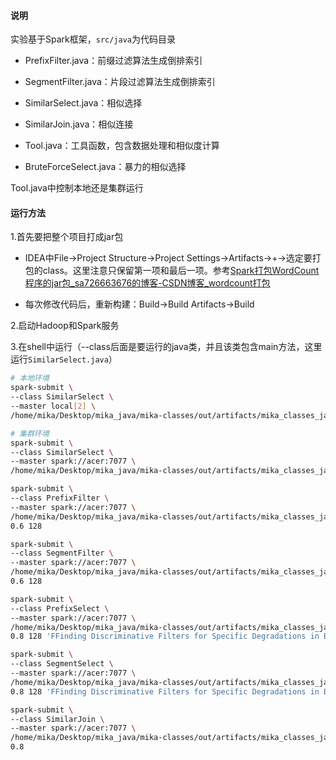 #### 说明

实验基于Spark框架，`src/java`为代码目录

- PrefixFilter.java：前缀过滤算法生成倒排索引

- SegmentFilter.java：片段过滤算法生成倒排索引

- SimilarSelect.java：相似选择

- SimilarJoin.java：相似连接

- Tool.java：工具函数，包含数据处理和相似度计算

- BruteForceSelect.java：暴力的相似选择

Tool.java中控制本地还是集群运行

#### 运行方法

1.首先要把整个项目打成jar包

- IDEA中File->Project Structure->Project Settings->Artifacts->+->选定要打包的class。这里注意只保留第一项和最后一项。参考[Spark打包WordCount程序的jar包_sa726663676的博客-CSDN博客_wordcount打包](https://blog.csdn.net/sa726663676/article/details/120122230)

- 每次修改代码后，重新构建：Build->Build Artifacts->Build

2.启动Hadoop和Spark服务

3.在shell中运行（--class后面是要运行的java类，并且该类包含main方法，这里运行`SimilarSelect.java`）

```sh
# 本地环境
spark-submit \
--class SimilarSelect \
--master local[2] \
/home/mika/Desktop/mika_java/mika-classes/out/artifacts/mika_classes_jar/mika-classes.jar

# 集群环境
spark-submit \
--class SimilarSelect \
--master spark://acer:7077 \
/home/mika/Desktop/mika_java/mika-classes/out/artifacts/mika_classes_jar/mika-classes.jar
```

```sh
spark-submit \
--class PrefixFilter \
--master spark://acer:7077 \
/home/mika/Desktop/mika_java/mika-classes/out/artifacts/mika_classes_jar/mika-classes.jar \
0.6 128

spark-submit \
--class SegmentFilter \
--master spark://acer:7077 \
/home/mika/Desktop/mika_java/mika-classes/out/artifacts/mika_classes_jar/mika-classes.jar \
0.6 128

spark-submit \
--class PrefixSelect \
--master spark://acer:7077 \
/home/mika/Desktop/mika_java/mika-classes/out/artifacts/mika_classes_jar/mika-classes.jar \
0.8 128 'FFinding Discriminative Filters for Specific Degradations in Blind Super-Resolution'

spark-submit \
--class SegmentSelect \
--master spark://acer:7077 \
/home/mika/Desktop/mika_java/mika-classes/out/artifacts/mika_classes_jar/mika-classes.jar \
0.8 128 'FFinding Discriminative Filters for Specific Degradations in Blind Super-Resolution'

spark-submit \
--class SimilarJoin \
--master spark://acer:7077 \
/home/mika/Desktop/mika_java/mika-classes/out/artifacts/mika_classes_jar/mika-classes.jar \
0.8
```

